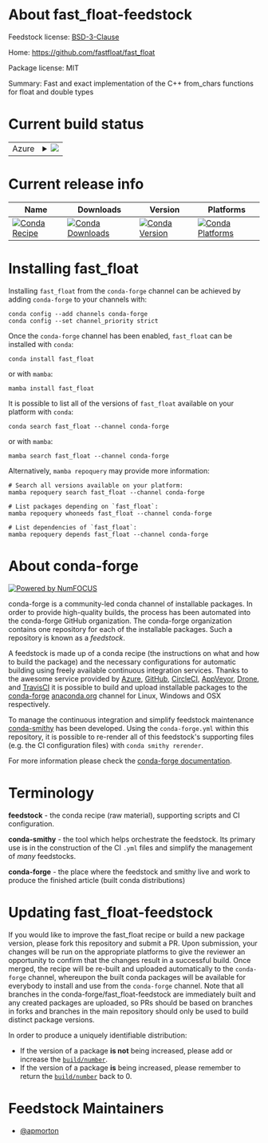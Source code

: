 About fast_float-feedstock
==========================

Feedstock license: [BSD-3-Clause](https://github.com/conda-forge/fast_float-feedstock/blob/main/LICENSE.txt)

Home: https://github.com/fastfloat/fast_float

Package license: MIT

Summary: Fast and exact implementation of the C++ from_chars functions for float and double types

Current build status
====================


<table>
    
  <tr>
    <td>Azure</td>
    <td>
      <details>
        <summary>
          <a href="https://dev.azure.com/conda-forge/feedstock-builds/_build/latest?definitionId=19347&branchName=main">
            <img src="https://dev.azure.com/conda-forge/feedstock-builds/_apis/build/status/fast_float-feedstock?branchName=main">
          </a>
        </summary>
        <table>
          <thead><tr><th>Variant</th><th>Status</th></tr></thead>
          <tbody><tr>
              <td>linux_64</td>
              <td>
                <a href="https://dev.azure.com/conda-forge/feedstock-builds/_build/latest?definitionId=19347&branchName=main">
                  <img src="https://dev.azure.com/conda-forge/feedstock-builds/_apis/build/status/fast_float-feedstock?branchName=main&jobName=linux&configuration=linux%20linux_64_" alt="variant">
                </a>
              </td>
            </tr><tr>
              <td>linux_aarch64</td>
              <td>
                <a href="https://dev.azure.com/conda-forge/feedstock-builds/_build/latest?definitionId=19347&branchName=main">
                  <img src="https://dev.azure.com/conda-forge/feedstock-builds/_apis/build/status/fast_float-feedstock?branchName=main&jobName=linux&configuration=linux%20linux_aarch64_" alt="variant">
                </a>
              </td>
            </tr><tr>
              <td>osx_64</td>
              <td>
                <a href="https://dev.azure.com/conda-forge/feedstock-builds/_build/latest?definitionId=19347&branchName=main">
                  <img src="https://dev.azure.com/conda-forge/feedstock-builds/_apis/build/status/fast_float-feedstock?branchName=main&jobName=osx&configuration=osx%20osx_64_" alt="variant">
                </a>
              </td>
            </tr><tr>
              <td>osx_arm64</td>
              <td>
                <a href="https://dev.azure.com/conda-forge/feedstock-builds/_build/latest?definitionId=19347&branchName=main">
                  <img src="https://dev.azure.com/conda-forge/feedstock-builds/_apis/build/status/fast_float-feedstock?branchName=main&jobName=osx&configuration=osx%20osx_arm64_" alt="variant">
                </a>
              </td>
            </tr><tr>
              <td>win_64</td>
              <td>
                <a href="https://dev.azure.com/conda-forge/feedstock-builds/_build/latest?definitionId=19347&branchName=main">
                  <img src="https://dev.azure.com/conda-forge/feedstock-builds/_apis/build/status/fast_float-feedstock?branchName=main&jobName=win&configuration=win%20win_64_" alt="variant">
                </a>
              </td>
            </tr>
          </tbody>
        </table>
      </details>
    </td>
  </tr>
</table>

Current release info
====================

| Name | Downloads | Version | Platforms |
| --- | --- | --- | --- |
| [![Conda Recipe](https://img.shields.io/badge/recipe-fast_float-green.svg)](https://anaconda.org/conda-forge/fast_float) | [![Conda Downloads](https://img.shields.io/conda/dn/conda-forge/fast_float.svg)](https://anaconda.org/conda-forge/fast_float) | [![Conda Version](https://img.shields.io/conda/vn/conda-forge/fast_float.svg)](https://anaconda.org/conda-forge/fast_float) | [![Conda Platforms](https://img.shields.io/conda/pn/conda-forge/fast_float.svg)](https://anaconda.org/conda-forge/fast_float) |

Installing fast_float
=====================

Installing `fast_float` from the `conda-forge` channel can be achieved by adding `conda-forge` to your channels with:

```
conda config --add channels conda-forge
conda config --set channel_priority strict
```

Once the `conda-forge` channel has been enabled, `fast_float` can be installed with `conda`:

```
conda install fast_float
```

or with `mamba`:

```
mamba install fast_float
```

It is possible to list all of the versions of `fast_float` available on your platform with `conda`:

```
conda search fast_float --channel conda-forge
```

or with `mamba`:

```
mamba search fast_float --channel conda-forge
```

Alternatively, `mamba repoquery` may provide more information:

```
# Search all versions available on your platform:
mamba repoquery search fast_float --channel conda-forge

# List packages depending on `fast_float`:
mamba repoquery whoneeds fast_float --channel conda-forge

# List dependencies of `fast_float`:
mamba repoquery depends fast_float --channel conda-forge
```


About conda-forge
=================

[![Powered by
NumFOCUS](https://img.shields.io/badge/powered%20by-NumFOCUS-orange.svg?style=flat&colorA=E1523D&colorB=007D8A)](https://numfocus.org)

conda-forge is a community-led conda channel of installable packages.
In order to provide high-quality builds, the process has been automated into the
conda-forge GitHub organization. The conda-forge organization contains one repository
for each of the installable packages. Such a repository is known as a *feedstock*.

A feedstock is made up of a conda recipe (the instructions on what and how to build
the package) and the necessary configurations for automatic building using freely
available continuous integration services. Thanks to the awesome service provided by
[Azure](https://azure.microsoft.com/en-us/services/devops/), [GitHub](https://github.com/),
[CircleCI](https://circleci.com/), [AppVeyor](https://www.appveyor.com/),
[Drone](https://cloud.drone.io/welcome), and [TravisCI](https://travis-ci.com/)
it is possible to build and upload installable packages to the
[conda-forge](https://anaconda.org/conda-forge) [anaconda.org](https://anaconda.org/)
channel for Linux, Windows and OSX respectively.

To manage the continuous integration and simplify feedstock maintenance
[conda-smithy](https://github.com/conda-forge/conda-smithy) has been developed.
Using the ``conda-forge.yml`` within this repository, it is possible to re-render all of
this feedstock's supporting files (e.g. the CI configuration files) with ``conda smithy rerender``.

For more information please check the [conda-forge documentation](https://conda-forge.org/docs/).

Terminology
===========

**feedstock** - the conda recipe (raw material), supporting scripts and CI configuration.

**conda-smithy** - the tool which helps orchestrate the feedstock.
                   Its primary use is in the construction of the CI ``.yml`` files
                   and simplify the management of *many* feedstocks.

**conda-forge** - the place where the feedstock and smithy live and work to
                  produce the finished article (built conda distributions)


Updating fast_float-feedstock
=============================

If you would like to improve the fast_float recipe or build a new
package version, please fork this repository and submit a PR. Upon submission,
your changes will be run on the appropriate platforms to give the reviewer an
opportunity to confirm that the changes result in a successful build. Once
merged, the recipe will be re-built and uploaded automatically to the
`conda-forge` channel, whereupon the built conda packages will be available for
everybody to install and use from the `conda-forge` channel.
Note that all branches in the conda-forge/fast_float-feedstock are
immediately built and any created packages are uploaded, so PRs should be based
on branches in forks and branches in the main repository should only be used to
build distinct package versions.

In order to produce a uniquely identifiable distribution:
 * If the version of a package **is not** being increased, please add or increase
   the [``build/number``](https://docs.conda.io/projects/conda-build/en/latest/resources/define-metadata.html#build-number-and-string).
 * If the version of a package **is** being increased, please remember to return
   the [``build/number``](https://docs.conda.io/projects/conda-build/en/latest/resources/define-metadata.html#build-number-and-string)
   back to 0.

Feedstock Maintainers
=====================

* [@apmorton](https://github.com/apmorton/)

